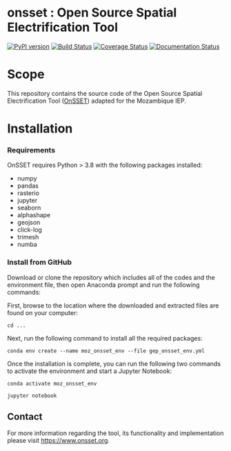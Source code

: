 onsset : Open Source Spatial Electrification Tool
=================================================

[![PyPI version](https://badge.fury.io/py/onsset.svg)](https://badge.fury.io/py/onsset)
[![Build Status](https://travis-ci.com/OnSSET/onsset.svg?branch=master)](https://travis-ci.com/OnSSET/onsset)
[![Coverage Status](https://coveralls.io/repos/github/OnSSET/onsset/badge.svg?branch=master)](https://coveralls.io/github/OnSSET/onsset?branch=master)
[![Documentation Status](https://readthedocs.org/projects/onsset/badge/?version=latest)](https://onsset.readthedocs.io/en/latest/?badge=latest)

# Scope

This repository contains the source code of the Open Source Spatial Electrification Tool
([OnSSET](http://www.onsset.org/)) adapted for the Mozambique IEP.

# Installation

### Requirements

OnSSET requires Python > 3.8 with the following packages installed:
- numpy
- pandas
- rasterio
- jupyter
- seaborn
- alphashape
- geojson
- click-log
- trimesh
- numba

### Install from GitHub

Download or clone the repository which includes all of the codes and the environment file, then open Anaconda prompt 
and run the following commands:

First, browse to the location where the downloaded and extracted files are found on your computer:
```
cd ...
```

Next, run the following command to install all the required packages:

```
conda env create --name moz_onsset_env --file gep_onsset_env.yml
```

Once the installation is complete, you can run the following two commands to activate the environment and start a 
Jupyter Notebook:

```
conda activate moz_onsset_env

jupyter notebook
```

## Contact
For more information regarding the tool, its functionality and implementation
please visit https://www.onsset.org.
